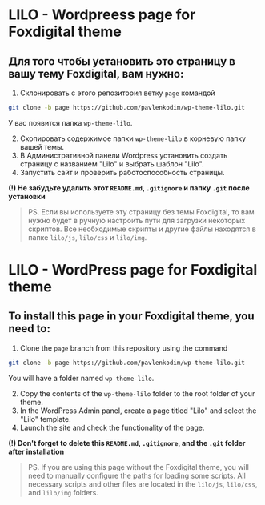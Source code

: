# LILO - Wordpreess page for Foxdigital theme

## Для того чтобы установить это страницу в вашу тему Foxdigital, вам нужно:

1. Склонировать с этого репозитория ветку `page` командой

```bash
git clone -b page https://github.com/pavlenkodim/wp-theme-lilo.git
```

У вас появится папка `wp-theme-lilo`.

2. Скопировать содержимое папки `wp-theme-lilo` в корневую папку вашей темы.
3. В Административной панели Wordpress установить создать страницу с названием "Lilo" и выбрать шаблон "Lilo".
4. Запустить сайт и проверить работоспособность страницы.

**(!) Не забудьте удалить этот `README.md`, `.gitignore` и папку `.git` после установки**

> PS. Если вы используете эту страницу без темы Foxdigital, то вам нужно будет в ручную настроить пути для загрузки некоторых скриптов. Все необходимые скрипты и другие файлы находятся в папке `lilo/js`, `lilo/css` и `lilo/img`.

# LILO - WordPress page for Foxdigital theme

## To install this page in your Foxdigital theme, you need to:

1. Clone the `page` branch from this repository using the command

```bash
git clone -b page https://github.com/pavlenkodim/wp-theme-lilo.git
```

You will have a folder named `wp-theme-lilo`.

2. Copy the contents of the `wp-theme-lilo` folder to the root folder of your theme.
3. In the WordPress Admin panel, create a page titled "Lilo" and select the "Lilo" template.
4. Launch the site and check the functionality of the page.

**(!) Don't forget to delete this `README.md`, `.gitignore`, and the `.git` folder after installation**

> PS. If you are using this page without the Foxdigital theme, you will need to manually configure the paths for loading some scripts. All necessary scripts and other files are located in the `lilo/js`, `lilo/css`, and `lilo/img` folders.
